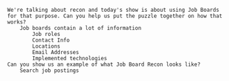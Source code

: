     We're talking about recon and today's show is about using Job Boards for that purpose. Can you help us put the puzzle together on how that works?
        Job boards contain a lot of information
            Job roles
            Contact Info
            Locations
            Email Addresses
            Implemented technologies
    Can you show us an example of what Job Board Recon looks like?
        Search job postings
